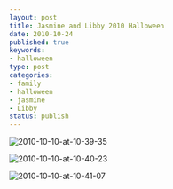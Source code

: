```yaml
--- 
layout: post
title: Jasmine and Libby 2010 Halloween
date: 2010-10-24
published: true
keywords: 
- halloween
type: post
categories: 
- family
- halloween
- jasmine
- Libby
status: publish
---
```


![2010-10-10-at-10-39-35](http://media.eick.us/2010/10/2010-10-10-at-10-39-35.jpg)

![2010-10-10-at-10-40-23](http://media.eick.us/2010/10/2010-10-10-at-10-40-23.jpg)

![2010-10-10-at-10-41-07](http://media.eick.us/2010/10/2010-10-10-at-10-41-07.jpg)
